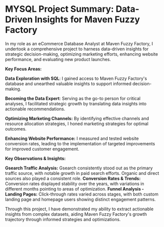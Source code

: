 # MYSQL Project Summary: Data-Driven Insights for Maven Fuzzy Factory

In my role as an eCommerce Database Analyst at Maven Fuzzy Factory, I undertook a comprehensive project to harness data-driven insights for strategic decision-making, optimizing marketing efforts, enhancing website performance, and evaluating new product launches.

**Key Focus Areas:**

**Data Exploration with SQL**: I gained access to Maven Fuzzy Factory's database and unearthed valuable insights to support informed decision-making.

**Becoming the Data Expert**: Serving as the go-to person for critical analyses, I facilitated strategic growth by translating data insights into actionable recommendations.

**Optimizing Marketing Channels:** By identifying effective channels and resource allocation strategies, I honed marketing strategies for optimal outcomes.

**Enhancing Website Performance:** I measured and tested website conversion rates, leading to the implementation of targeted improvements for improved customer engagement.

**Key Observations & Insights:**

**Gsearch Traffic Analysis:** Gsearch consistently stood out as the primary traffic source, with notable growth in paid search efforts. Organic and direct sources also played a consistent role.
**Conversion Rates & Trends:** Conversion rates displayed stability over the years, with variations in different months pointing to areas of optimization.
**Funnel Analysis - Landing Pages:** Click-through rates varied across stages, with both custom landing page and homepage users showing distinct engagement patterns.

Through this project, I have demonstrated my ability to extract actionable insights from complex datasets, aiding Maven Fuzzy Factory's growth trajectory through informed strategies and optimizations.
